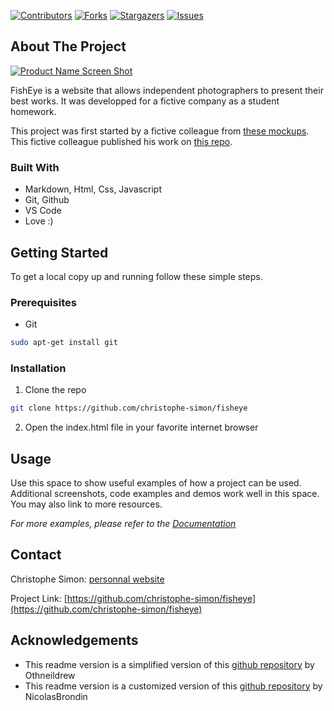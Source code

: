 <!-- PROJECT SHIELDS -->
<!--
*** This template uses markdown "reference style" links for readability.
*** Reference links are enclosed in brackets [ ] instead of parentheses ( ).
*** See the bottom of this document for the declaration of the reference variables
*** for contributors-url, forks-url, etc. This is an optional, concise syntax you may use.
*** https://www.markdownguide.org/basic-syntax/#reference-style-links
-->

[![Contributors][contributors-shield]][contributors-url] [![Forks][forks-shield]][forks-url] [![Stargazers][stars-shield]][stars-url] [![Issues][issues-shield]][issues-url]

<!-- ABOUT THE PROJECT -->
## About The Project

[![Product Name Screen Shot][product-screenshot]](https://example.com)

FishEye is a website that allows independent photographers to present their best works. It was developped for a fictive company as a student homework.

This project was first started by a fictive colleague from [these mockups](https://www.figma.com/file/Q3yNeD7WTK9QHDldg9vaRl/UI-Design-FishEye-FR). This fictive colleague published his work on [this repo](https://github.com/OpenClassrooms-Student-Center/Front-End-Fisheye).

### Built With

- Markdown, Html, Css, Javascript
- Git, Github
- VS Code
- Love :)

<!-- GETTING STARTED -->
## Getting Started

To get a local copy up and running follow these simple steps.

### Prerequisites

* Git
```sh
sudo apt-get install git
```

### Installation
 
1. Clone the repo
```sh
git clone https://github.com/christophe-simon/fisheye
```
2. Open the index.html file in your favorite internet browser


<!-- USAGE EXAMPLES -->
## Usage

Use this space to show useful examples of how a project can be used. Additional screenshots, code examples and demos work well in this space. You may also link to more resources.

_For more examples, please refer to the [Documentation](https://example.com)_


<!-- CONTACT -->
## Contact

Christophe Simon: [personnal website](https://www.csimon.info)

Project Link: [https://github.com/christophe-simon/fisheye](https://github.com/christophe-simon/fisheye)



<!-- ACKNOWLEDGEMENTS -->
## Acknowledgements

- This readme version is a simplified version of this [github repository](https://github.com/othneildrew/Best-README-Template) by Othneildrew
- This readme version is a customized version of this [github repository](https://github.com/NicolasBrondin/basic-readme-template) by NicolasBrondin





<!-- MARKDOWN LINKS & IMAGES -->
<!-- https://www.markdownguide.org/basic-syntax/#reference-style-links -->
[contributors-shield]: https://img.shields.io/github/contributors/christophe-simon/fisheye.svg?style=flat-square
[contributors-url]: https://github.com/christophe-simon/fisheye/graphs/contributors
[forks-shield]: https://img.shields.io/github/forks/christophe-simon/fisheye.svg?style=flat-square
[forks-url]: https://github.com/christophe-simon/fisheye/network/members
[stars-shield]: https://img.shields.io/github/stars/christophe-simon/fisheye.svg?style=flat-square
[stars-url]: https://github.com/christophe-simon/fisheye/stargazers
[issues-shield]: https://img.shields.io/github/issues/christophe-simon/fisheye.svg?style=flat-square
[issues-url]: https://github.com/christophe-simon/fisheye/issues
[license-shield]: https://img.shields.io/github/license/christophe-simon/fisheye.svg?style=flat-square
[license-url]: https://github.com/christophe-simon/fisheye/blob/master/LICENSE.txt
[product-screenshot]: docs/cover.jpg
